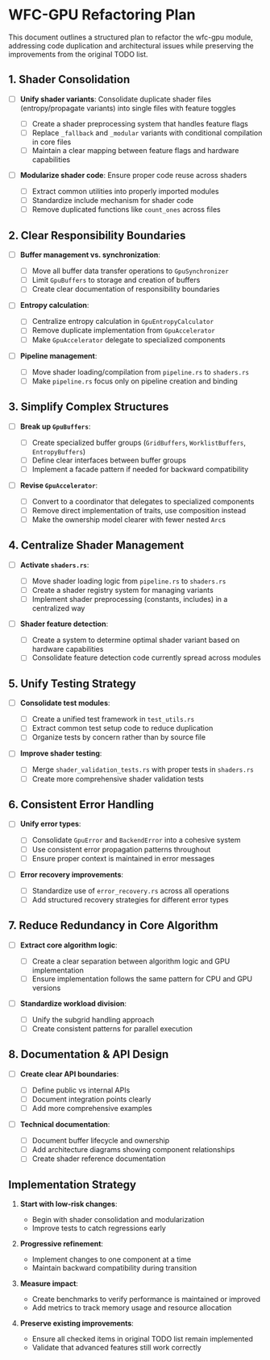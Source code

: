 # WFC-GPU Refactoring Plan

This document outlines a structured plan to refactor the wfc-gpu module, addressing code duplication and architectural issues while preserving the improvements from the original TODO list.

## 1. Shader Consolidation

- [ ] **Unify shader variants**: Consolidate duplicate shader files (entropy/propagate variants) into single files with feature toggles

  - [ ] Create a shader preprocessing system that handles feature flags
  - [ ] Replace `_fallback` and `_modular` variants with conditional compilation in core files
  - [ ] Maintain a clear mapping between feature flags and hardware capabilities

- [ ] **Modularize shader code**: Ensure proper code reuse across shaders
  - [ ] Extract common utilities into properly imported modules
  - [ ] Standardize include mechanism for shader code
  - [ ] Remove duplicated functions like `count_ones` across files

## 2. Clear Responsibility Boundaries

- [ ] **Buffer management vs. synchronization**:

  - [ ] Move all buffer data transfer operations to `GpuSynchronizer`
  - [ ] Limit `GpuBuffers` to storage and creation of buffers
  - [ ] Create clear documentation of responsibility boundaries

- [ ] **Entropy calculation**:

  - [ ] Centralize entropy calculation in `GpuEntropyCalculator`
  - [ ] Remove duplicate implementation from `GpuAccelerator`
  - [ ] Make `GpuAccelerator` delegate to specialized components

- [ ] **Pipeline management**:
  - [ ] Move shader loading/compilation from `pipeline.rs` to `shaders.rs`
  - [ ] Make `pipeline.rs` focus only on pipeline creation and binding

## 3. Simplify Complex Structures

- [ ] **Break up `GpuBuffers`**:

  - [ ] Create specialized buffer groups (`GridBuffers`, `WorklistBuffers`, `EntropyBuffers`)
  - [ ] Define clear interfaces between buffer groups
  - [ ] Implement a facade pattern if needed for backward compatibility

- [ ] **Revise `GpuAccelerator`**:
  - [ ] Convert to a coordinator that delegates to specialized components
  - [ ] Remove direct implementation of traits, use composition instead
  - [ ] Make the ownership model clearer with fewer nested `Arc`s

## 4. Centralize Shader Management

- [ ] **Activate `shaders.rs`**:

  - [ ] Move shader loading logic from `pipeline.rs` to `shaders.rs`
  - [ ] Create a shader registry system for managing variants
  - [ ] Implement shader preprocessing (constants, includes) in a centralized way

- [ ] **Shader feature detection**:
  - [ ] Create a system to determine optimal shader variant based on hardware capabilities
  - [ ] Consolidate feature detection code currently spread across modules

## 5. Unify Testing Strategy

- [ ] **Consolidate test modules**:

  - [ ] Create a unified test framework in `test_utils.rs`
  - [ ] Extract common test setup code to reduce duplication
  - [ ] Organize tests by concern rather than by source file

- [ ] **Improve shader testing**:
  - [ ] Merge `shader_validation_tests.rs` with proper tests in `shaders.rs`
  - [ ] Create more comprehensive shader validation tests

## 6. Consistent Error Handling

- [ ] **Unify error types**:

  - [ ] Consolidate `GpuError` and `BackendError` into a cohesive system
  - [ ] Use consistent error propagation patterns throughout
  - [ ] Ensure proper context is maintained in error messages

- [ ] **Error recovery improvements**:
  - [ ] Standardize use of `error_recovery.rs` across all operations
  - [ ] Add structured recovery strategies for different error types

## 7. Reduce Redundancy in Core Algorithm

- [ ] **Extract core algorithm logic**:

  - [ ] Create a clear separation between algorithm logic and GPU implementation
  - [ ] Ensure implementation follows the same pattern for CPU and GPU versions

- [ ] **Standardize workload division**:
  - [ ] Unify the subgrid handling approach
  - [ ] Create consistent patterns for parallel execution

## 8. Documentation & API Design

- [ ] **Create clear API boundaries**:

  - [ ] Define public vs internal APIs
  - [ ] Document integration points clearly
  - [ ] Add more comprehensive examples

- [ ] **Technical documentation**:
  - [ ] Document buffer lifecycle and ownership
  - [ ] Add architecture diagrams showing component relationships
  - [ ] Create shader reference documentation

## Implementation Strategy

1. **Start with low-risk changes**:

   - Begin with shader consolidation and modularization
   - Improve tests to catch regressions early

2. **Progressive refinement**:

   - Implement changes to one component at a time
   - Maintain backward compatibility during transition

3. **Measure impact**:

   - Create benchmarks to verify performance is maintained or improved
   - Add metrics to track memory usage and resource allocation

4. **Preserve existing improvements**:
   - Ensure all checked items in original TODO list remain implemented
   - Validate that advanced features still work correctly
